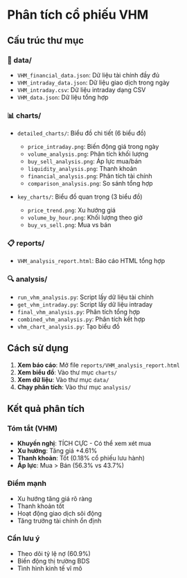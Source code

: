 # Phân tích cổ phiếu VHM

## Cấu trúc thư mục

### 📁 data/
- `VHM_financial_data.json`: Dữ liệu tài chính đầy đủ
- `VHM_intraday_data.json`: Dữ liệu giao dịch trong ngày
- `VHM_intraday.csv`: Dữ liệu intraday dạng CSV
- `VHM_data.json`: Dữ liệu tổng hợp

### 📊 charts/
- `detailed_charts/`: Biểu đồ chi tiết (6 biểu đồ)
  - `price_intraday.png`: Biến động giá trong ngày
  - `volume_analysis.png`: Phân tích khối lượng
  - `buy_sell_analysis.png`: Áp lực mua/bán
  - `liquidity_analysis.png`: Thanh khoản
  - `financial_analysis.png`: Phân tích tài chính
  - `comparison_analysis.png`: So sánh tổng hợp

- `key_charts/`: Biểu đồ quan trọng (3 biểu đồ)
  - `price_trend.png`: Xu hướng giá
  - `volume_by_hour.png`: Khối lượng theo giờ
  - `buy_vs_sell.png`: Mua vs bán

### 📋 reports/
- `VHM_analysis_report.html`: Báo cáo HTML tổng hợp

### 🔍 analysis/
- `run_vhm_analysis.py`: Script lấy dữ liệu tài chính
- `get_vhm_intraday.py`: Script lấy dữ liệu intraday
- `final_vhm_analysis.py`: Phân tích tổng hợp
- `combined_vhm_analysis.py`: Phân tích kết hợp
- `vhm_chart_analysis.py`: Tạo biểu đồ

## Cách sử dụng

1. **Xem báo cáo**: Mở file `reports/VHM_analysis_report.html`
2. **Xem biểu đồ**: Vào thư mục `charts/`
3. **Xem dữ liệu**: Vào thư mục `data/`
4. **Chạy phân tích**: Vào thư mục `analysis/`

## Kết quả phân tích

### Tóm tắt (VHM)
- **Khuyến nghị**: TÍCH CỰC - Có thể xem xét mua
- **Xu hướng**: Tăng giá +4.61%
- **Thanh khoản**: Tốt (0.18% cổ phiếu lưu hành)
- **Áp lực**: Mua > Bán (56.3% vs 43.7%)

### Điểm mạnh
- Xu hướng tăng giá rõ ràng
- Thanh khoản tốt
- Hoạt động giao dịch sôi động
- Tăng trưởng tài chính ổn định

### Cần lưu ý
- Theo dõi tỷ lệ nợ (60.9%)
- Biến động thị trường BDS
- Tình hình kinh tế vĩ mô
